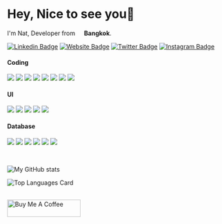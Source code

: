 # Hey, Nice to see you👋

<p>I'm Nat, Developer from <img src="https://cdn-icons-png.flaticon.com/512/197/197452.png" width="13"/> <b>Bangkok</b>. </p>

[![Linkedin Badge](https://img.shields.io/badge/-forgetz-0077b5?style=flat&logo=Linkedin&logoColor=white&link=https://www.linkedin.com/in/forgetz/)](https://www.linkedin.com/in/forgetz/)
[![Website Badge](https://img.shields.io/badge/-nut.in.th-1da462?style=flat&logo=Google-Chrome&logoColor=white&link=https://nut.in.th)](https://nut.in.th)
[![Twitter Badge](https://img.shields.io/badge/-@inat-1da1f2?style=flat&logo=twitter&logoColor=white&link=https://twitter.com/inat)](https://twitter.com/inat)
[![Instagram Badge](https://img.shields.io/badge/-@iamnnat-dd2a7b?style=flat&logo=instagram&logoColor=white&link=https://instagram.com/iamnnat/)](https://instagram.com/iamnnat)

<h4>Coding</h4>
<p>
  <img src="https://img.shields.io/badge/.NET-512BD4?style=flat&logo=dotnet&logoColor=white" />
  <img src="https://img.shields.io/badge/node.js-339933?style=flat&logo=nodedotjs&logoColor=white" />
  <img src="https://img.shields.io/badge/next.js-000000?style=flat&logo=nextdotjs&logoColor=white" />
  <img src="https://img.shields.io/badge/nuxt.js-00C58E?style=flat&logo=nuxtdotjs&logoColor=white" />
  <img src="https://img.shields.io/badge/svelte-4A4A55?style=flat&logo=svelte&logoColor=FF3E00" />
  <img src="https://img.shields.io/badge/php-474a8a?style=flat&logo=php&logoColor=white" />
  <img src="https://img.shields.io/badge/python-306998?style=flat&logo=python&logoColor=white" />
  <img src="https://img.shields.io/badge/flutter-54c0f4?style=flat&logo=flutter&logoColor=white" />
</p>
<h4>UI</h4>
<p>
  <img src="https://img.shields.io/badge/Ant%20Design-1890FF?style=flat&logo=antdesign&logoColor=white" />
  <img src="https://img.shields.io/badge/Bootstrap-563D7C?style=flat&logo=bootstrap&logoColor=white" />
  <img src="https://img.shields.io/badge/Chakra--UI-319795?style=flat&logo=chakra-ui&logoColor=white" />
  <img src="https://img.shields.io/badge/Material%20UI-007FFF?style=flat&logo=mui&logoColor=white" />
  <img src="https://img.shields.io/badge/Tailwind_CSS-38B2AC?style=flat&logo=tailwind-css&logoColor=white" />
</p>
<h4>Database</h4>
<p>
  <img src="https://img.shields.io/badge/Firebase-ffa611?style=flat&logo=Firebase&logoColor=white"/>
  <img src="https://img.shields.io/badge/-Microsoft%20SQL%20Server-CC2927?style=flat&logo=microsoft&logoColor=white"/>
  <img src="https://img.shields.io/badge/MySQL-005C84?style=flat&logo=mysql&logoColor=white"/>
  <img src="https://img.shields.io/badge/PostgreSQL-316192?style=flat&logo=postgresql&logoColor=white"/>
  <img src="https://img.shields.io/badge/SQLite-07405E?style=flat&logo=sqlite&logoColor=white"/>
  <img src="https://img.shields.io/badge/Supabase-181818?style=flat&logo=supabase&logoColor=white"/>
</p>

<br/>

![My GitHub stats](https://github-readme-stats.vercel.app/api?username=forgetz&count_private=true&show_icons=true&theme=tokyonight)

![Top Languages Card](https://github-readme-stats.vercel.app/api/top-langs/?username=forgetz&theme=tokyonight&layout=compact)

<br/>
<a href="https://www.buymeacoffee.com/forgetz" target="_blank" rel="noreferrer nofollow">
  <img src="https://cdn.buymeacoffee.com/buttons/default-red.png" alt="Buy Me A Coffee" height="40" width="170" >
</a>
